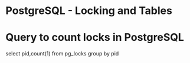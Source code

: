 # PostgreSQL - Locking and Tables

# Query to count locks in PostgreSQL
select pid,count(1) from pg_locks group by pid
